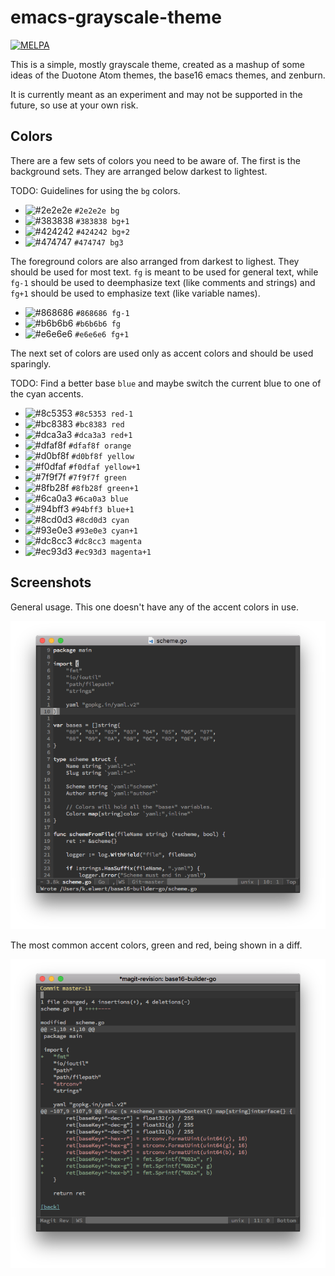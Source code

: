 # emacs-grayscale-theme

[![MELPA](https://melpa.org/packages/grayscale-theme-badge.svg)](https://melpa.org/#/grayscale-theme)

This is a simple, mostly grayscale theme, created as a mashup of some ideas of
the Duotone Atom themes, the base16 emacs themes, and zenburn.

It is currently meant as an experiment and may not be supported in the future,
so use at your own risk.

## Colors

There are a few sets of colors you need to be aware of. The first is the
background sets. They are arranged below darkest to lightest.

TODO: Guidelines for using the `bg` colors.

* ![#2e2e2e](https://placehold.it/15/2e2e2e/000000?text=+) `#2e2e2e bg`
* ![#383838](https://placehold.it/15/383838/000000?text=+) `#383838 bg+1`
* ![#424242](https://placehold.it/15/424242/000000?text=+) `#424242 bg+2`
* ![#474747](https://placehold.it/15/474747/000000?text=+) `#474747 bg3`

The foreground colors are also arranged from darkest to lighest. They should be
used for most text. `fg` is meant to be used for general text, while `fg-1`
should be used to deemphasize text (like comments and strings) and `fg+1` should
be used to emphasize text (like variable names).

* ![#868686](https://placehold.it/15/868686/000000?text=+) `#868686 fg-1`
* ![#b6b6b6](https://placehold.it/15/b6b6b6/000000?text=+) `#b6b6b6 fg`
* ![#e6e6e6](https://placehold.it/15/e6e6e6/000000?text=+) `#e6e6e6 fg+1`

The next set of colors are used only as accent colors and should be used
sparingly.

TODO: Find a better base `blue` and maybe switch the current blue to
one of the cyan accents.

* ![#8c5353](https://placehold.it/15/8c5353/000000?text=+) `#8c5353 red-1`
* ![#bc8383](https://placehold.it/15/bc8383/000000?text=+) `#bc8383 red`
* ![#dca3a3](https://placehold.it/15/dca3a3/000000?text=+) `#dca3a3 red+1`
* ![#dfaf8f](https://placehold.it/15/dfaf8f/000000?text=+) `#dfaf8f orange`
* ![#d0bf8f](https://placehold.it/15/d0bf8f/000000?text=+) `#d0bf8f yellow`
* ![#f0dfaf](https://placehold.it/15/f0dfaf/000000?text=+) `#f0dfaf yellow+1`
* ![#7f9f7f](https://placehold.it/15/7f9f7f/000000?text=+) `#7f9f7f green`
* ![#8fb28f](https://placehold.it/15/8fb28f/000000?text=+) `#8fb28f green+1`
* ![#6ca0a3](https://placehold.it/15/6ca0a3/000000?text=+) `#6ca0a3 blue`
* ![#94bff3](https://placehold.it/15/94bff3/000000?text=+) `#94bff3 blue+1`
* ![#8cd0d3](https://placehold.it/15/8cd0d3/000000?text=+) `#8cd0d3 cyan`
* ![#93e0e3](https://placehold.it/15/93e0e3/000000?text=+) `#93e0e3 cyan+1`
* ![#dc8cc3](https://placehold.it/15/dc8cc3/000000?text=+) `#dc8cc3 magenta`
* ![#ec93d3](https://placehold.it/15/ec93d3/000000?text=+) `#ec93d3 magenta+1`

## Screenshots

General usage. This one doesn't have any of the accent colors in use.

![Screenshot 1](screenshot1.png)

The most common accent colors, green and red, being shown in a diff.

![Screenshot 2](screenshot2.png)
